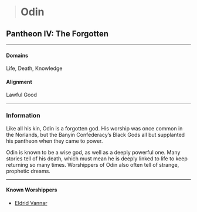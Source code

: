 ># Odin

## Pantheon IV: The Forgotten 

***

#### Domains 

Life, Death, Knowledge

#### Alignment

Lawful Good

***

### Information

Like all his kin, Odin is a forgotten god. His worship was once common in the Norlands, but the Banyin Confederacy’s Black Gods all but supplanted his pantheon when they came to power.

 Odin is known to be a wise god, as well as a deeply powerful one. Many stories tell of his death, which must mean he is deeply linked to life to keep returning so many times. Worshippers of Odin also often tell of strange, prophetic dreams.

***

#### Known Worshippers

- [Eldrid Vannar](../../Characters/PCs/Eldrid%20Vannar.md)
